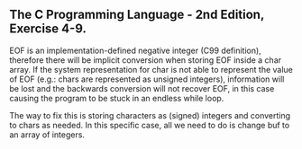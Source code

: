 ## The C Programming Language - 2nd Edition, Exercise 4-9.

EOF is an implementation-defined negative integer (C99 definition), therefore there will be implicit conversion when storing EOF inside a char array. If the system representation for char is not able to represent the value of EOF (e.g.: chars are represented as unsigned integers), information will be lost and the backwards conversion will not recover EOF, in this case causing the program to be stuck in an endless while loop.

The way to fix this is storing characters as (signed) integers and converting to chars as needed. In this specific case, all we need to do is change buf to an array of integers.